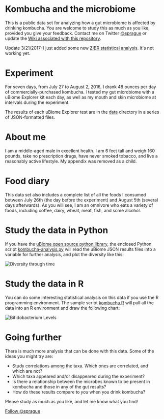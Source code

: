 # Kombucha and the microbiome
This is a public data set for analyzing how a gut microbiome is affected by drinking kombucha.  You are welcome to study this as much as you like, provided you give your feedback. Contact me on Twitter [@sprague](http://twitter.com/sprague) or update the [Wiki associated with this repository](https://github.com/richardsprague/kombucha/wiki).

Update 3/21/2017: I just added some new [ZIBR statistical analysis](./kombuchaZIBR.md). It's not working yet.

# Experiment
For seven days, from July 27 to August 2, 2016, I drank 48 ounces per day of commercially-purchased kombucha. I tested my gut microbiome with a uBiome Explorer kit each day, as well as my mouth and skin microbiome at intervals during the experiment.

The results of each uBiome Explorer test are in the [data](./data) directory in a series of JSON-formatted files.

# About me
I am a middle-aged male in excellent health. I am 6 feet tall and weigh 160 pounds, take no prescription drugs, have never smoked tobacco, and live a reasonably active lifestyle. My appendix was removed as a child.

# Food diary
This data set also includes a complete list of all the foods I consumed between July 26th (the day before the experiment) and August 5th (several days afterwards). As you will see, I am an omnivore who eats a variety of foods, including coffee, dairy, wheat, meat, fish, and some alcohol.

# Study the data in Python

If you have the [uBiome open source python library](https://github.com/ubiome-opensource/microbiome-tools/tree/master/ubiome), the enclosed Python script [kombucha-analysis.py](./kombucha-analysis.py) will read the uBiome JSON results files into a variable for further analysis, and plot the diversity like this:

![Diversity through time](./kombuchaDiversity.png)

# Study the data in R

You can do some interesting statistical analysis on this data if you use the R programming environment. The sample script [kombucha.R](./kombucha.R) will pull all the data into an R environment and draw the following chart:

![Bifidobacterium Levels](./kombuchaBarChart.jpg)

# Going further

There is much more analysis that can be done with this data. Some of the ideas you might try are:

* Study correlations among the taxa. Which ones are correlated, and which are not?
* Which taxa appeared and/or disappeared during the experiment?
* Is there a relationship between the microbes known to be present in kombucha and those in any of the gut results?
* How do these results compare to *you* when you drink kombucha?

Please study as much as you like, and let me know what you find!


<a href="https://twitter.com/sprague" class="twitter-follow-button" data-show-count="false">Follow @sprague</a><script async src="//platform.twitter.com/widgets.js" charset="utf-8"></script>
